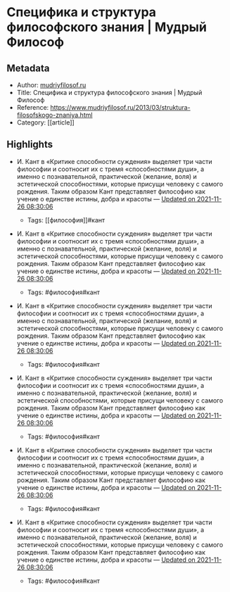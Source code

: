 # Специфика и структура философского знания | Мудрый Философ

## Metadata
- Author: [mudriyfilosof.ru]()
- Title: Специфика и структура философского знания | Мудрый Философ
- Reference: https://www.mudriyfilosof.ru/2013/03/struktura-filosofskogo-znaniya.html
- Category: [[article]]

## Highlights
- И. Кант в «Критике способности суждения» выделяет три части философии и соотносит их с тремя «способностями души», а именно с познавательной, практической (желание, воля) и эстетической способностями, которые присущи человеку с самого рождения. Таким образом Кант представляет философию как учение о единстве истины, добра и красоты — [Updated on 2021-11-26 08:30:06](https://hyp.is/6gncpk55EeyQe_uNhz3ZtQ/www.mudriyfilosof.ru/2013/03/struktura-filosofskogo-znaniya.html)
   - Tags: [[философия]]#кант



- И. Кант в «Критике способности суждения» выделяет три части философии и соотносит их с тремя «способностями души», а именно с познавательной, практической (желание, воля) и эстетической способностями, которые присущи человеку с самого рождения. Таким образом Кант представляет философию как учение о единстве истины, добра и красоты — [Updated on 2021-11-26 08:30:06](https://hyp.is/6gncpk55EeyQe_uNhz3ZtQ/www.mudriyfilosof.ru/2013/03/struktura-filosofskogo-znaniya.html)
   - Tags: #философия#кант
- И. Кант в «Критике способности суждения» выделяет три части философии и соотносит их с тремя «способностями души», а именно с познавательной, практической (желание, воля) и эстетической способностями, которые присущи человеку с самого рождения. Таким образом Кант представляет философию как учение о единстве истины, добра и красоты — [Updated on 2021-11-26 08:30:06](https://hyp.is/6gncpk55EeyQe_uNhz3ZtQ/www.mudriyfilosof.ru/2013/03/struktura-filosofskogo-znaniya.html)
   - Tags: #философия#кант
- И. Кант в «Критике способности суждения» выделяет три части философии и соотносит их с тремя «способностями души», а именно с познавательной, практической (желание, воля) и эстетической способностями, которые присущи человеку с самого рождения. Таким образом Кант представляет философию как учение о единстве истины, добра и красоты — [Updated on 2021-11-26 08:30:06](https://hyp.is/6gncpk55EeyQe_uNhz3ZtQ/www.mudriyfilosof.ru/2013/03/struktura-filosofskogo-znaniya.html)
   - Tags: #философия#кант
- И. Кант в «Критике способности суждения» выделяет три части философии и соотносит их с тремя «способностями души», а именно с познавательной, практической (желание, воля) и эстетической способностями, которые присущи человеку с самого рождения. Таким образом Кант представляет философию как учение о единстве истины, добра и красоты — [Updated on 2021-11-26 08:30:06](https://hyp.is/6gncpk55EeyQe_uNhz3ZtQ/www.mudriyfilosof.ru/2013/03/struktura-filosofskogo-znaniya.html)
   - Tags: #философия#кант
- И. Кант в «Критике способности суждения» выделяет три части философии и соотносит их с тремя «способностями души», а именно с познавательной, практической (желание, воля) и эстетической способностями, которые присущи человеку с самого рождения. Таким образом Кант представляет философию как учение о единстве истины, добра и красоты — [Updated on 2021-11-26 08:30:06](https://hyp.is/6gncpk55EeyQe_uNhz3ZtQ/www.mudriyfilosof.ru/2013/03/struktura-filosofskogo-znaniya.html)
   - Tags: #философия#кант
